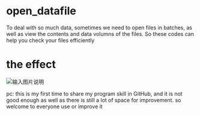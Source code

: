 # open_datafile
To deal with so much data, sometimes we need to open files in batches, as well as view the contents and data volumns of the files. So these codes can help you check your files efficiently

# the effect
![输入图片说明](https://images.gitee.com/uploads/images/2019/0526/162439_11c09e83_1648217.png "effect.png")

pc: this is my first time to share my program skill in GitHub, and it is not good enough as well as there is still a lot of space for improvement. so welcome to everyone use or improve it
